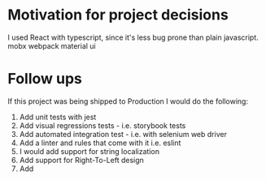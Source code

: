 # Motivation for project decisions
I used React with typescript, since it's less bug prone than plain javascript. 
mobx
webpack
material ui 
# Follow ups
If this project was being shipped to Production I would do the following:

1. Add unit tests with jest
2. Add visual regressions tests - i.e. storybook tests
3. Add automated integration test - i.e. with selenium web driver
4. Add a linter and rules that come with it i.e. eslint
5. I would add support for string localization
6. Add support for Right-To-Left design 
7. Add